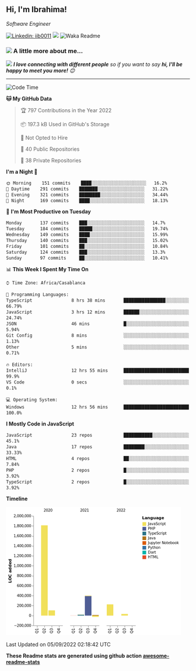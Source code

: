 <h2>Hi, I'm Ibrahima! </h2>
<p><em>Software Engineer 
</em></p>


[![Linkedin: iib0011](https://img.shields.io/badge/-iib0011-blue?style=flat-square&logo=Linkedin&logoColor=white&link=https://www.linkedin.com/in/iib0011/)](https://www.linkedin.com/in/iib0011/)
![](https://visitor-badge.glitch.me/badge?page_id=iib0011)
![Waka Readme](https://github.com/iib0011/iib0011/workflows/Waka%20Readme/badge.svg)


### <img src="https://media.giphy.com/media/VgCDAzcKvsR6OM0uWg/giphy.gif" width="50"> A little more about me...  


<img src="https://media.giphy.com/media/LnQjpWaON8nhr21vNW/giphy.gif" width="60"> <em><b>I love connecting with different people</b> so if you want to say <b>hi, I'll be happy to meet you more!</b> 😊</em>

---
<!--START_SECTION:waka-->
![Code Time](http://img.shields.io/badge/Code%20Time-0%20secs-blue)

**🐱 My GitHub Data** 

> 🏆 797 Contributions in the Year 2022
 > 
> 📦 197.3 kB Used in GitHub's Storage 
 > 
> 🚫 Not Opted to Hire
 > 
> 📜 40 Public Repositories 
 > 
> 🔑 38 Private Repositories  
 > 
**I'm a Night 🦉** 

```text
🌞 Morning    151 commits    ████░░░░░░░░░░░░░░░░░░░░░   16.2% 
🌆 Daytime    291 commits    ███████░░░░░░░░░░░░░░░░░░   31.22% 
🌃 Evening    321 commits    ████████░░░░░░░░░░░░░░░░░   34.44% 
🌙 Night      169 commits    ████░░░░░░░░░░░░░░░░░░░░░   18.13%

```
📅 **I'm Most Productive on Tuesday** 

```text
Monday       137 commits    ███░░░░░░░░░░░░░░░░░░░░░░   14.7% 
Tuesday      184 commits    █████░░░░░░░░░░░░░░░░░░░░   19.74% 
Wednesday    149 commits    ████░░░░░░░░░░░░░░░░░░░░░   15.99% 
Thursday     140 commits    ███░░░░░░░░░░░░░░░░░░░░░░   15.02% 
Friday       101 commits    ██░░░░░░░░░░░░░░░░░░░░░░░   10.84% 
Saturday     124 commits    ███░░░░░░░░░░░░░░░░░░░░░░   13.3% 
Sunday       97 commits     ██░░░░░░░░░░░░░░░░░░░░░░░   10.41%

```


📊 **This Week I Spent My Time On** 

```text
⌚︎ Time Zone: Africa/Casablanca

💬 Programming Languages: 
TypeScript               8 hrs 38 mins       ████████████████░░░░░░░░░   66.79% 
JavaScript               3 hrs 12 mins       ██████░░░░░░░░░░░░░░░░░░░   24.74% 
JSON                     46 mins             █░░░░░░░░░░░░░░░░░░░░░░░░   5.94% 
Git Config               8 mins              ░░░░░░░░░░░░░░░░░░░░░░░░░   1.13% 
Other                    5 mins              ░░░░░░░░░░░░░░░░░░░░░░░░░   0.71%

🔥 Editors: 
IntelliJ                 12 hrs 55 mins      █████████████████████████   99.9% 
VS Code                  0 secs              ░░░░░░░░░░░░░░░░░░░░░░░░░   0.1%

💻 Operating System: 
Windows                  12 hrs 56 mins      █████████████████████████   100.0%

```

**I Mostly Code in JavaScript** 

```text
JavaScript               23 repos            ███████████░░░░░░░░░░░░░░   45.1% 
Java                     17 repos            ████████░░░░░░░░░░░░░░░░░   33.33% 
HTML                     4 repos             ██░░░░░░░░░░░░░░░░░░░░░░░   7.84% 
PHP                      2 repos             █░░░░░░░░░░░░░░░░░░░░░░░░   3.92% 
TypeScript               2 repos             █░░░░░░░░░░░░░░░░░░░░░░░░   3.92%

```


**Timeline**

![Chart not found](https://raw.githubusercontent.com/iib0011/iib0011/master/charts/bar_graph.png) 


 Last Updated on 05/09/2022 02:18:42 UTC
<!--END_SECTION:waka-->

**These Readme stats are generated using github action [awesome-readme-stats](https://github.com/iib0011/waka-readme-stats)**
